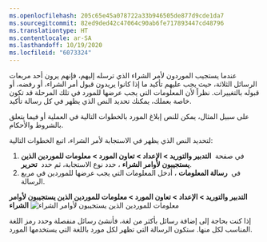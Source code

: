 ```yaml
---
ms.openlocfilehash: 205c65e45a078722a33b946505de877d9cde1da7
ms.sourcegitcommit: 82ed9ded42c47064c90ab6fe717893447cd48796
ms.translationtype: HT
ms.contentlocale: ar-SA
ms.lasthandoff: 10/19/2020
ms.locfileid: "6073324"
---
```

عندما يستجيب الموردون لأمر الشراء الذي ترسله إليهم، فإنهم يرون أحد مربعات الرسائل الثلاثة، حيث يجب عليهم تأكيد ما إذا كانوا يريدون قبول أمر الشراء، أو رفضه، أو قبوله بالتغييرات. نظراً لأن المعلومات التي يجب عرضها للمورد في تلك المرحلة قد تكون خاصة بعملك، يمكنك تحديد النص الذي يظهر في كل رسالة تأكيد.

على سبيل المثال، يمكن للنص إبلاغ المورد بالخطوات التالية في العملية أو فيما يتعلق بالشروط والأحكام.

لتحديد النص الذي يظهر في الاستجابة لأمر الشراء، اتبع الخطوات التالية:

1.  في صفحة  **التدبير والتوريد > الإعداد > تعاون المورد > معلومات للموردين الذين يستجيبون لأوامر الشراء** ، حدد نوع الاستجابة، ثم حدد  **تحرير**.
2.  في  **رسالة المعلومات** ، أدخل المعلومات التي يجب عرضها للموردين في مربع الرسالة.

**التدبير والتوريد > الإعداد > تعاون المورد > معلومات للموردين الذين يستجيبون لأوامر الشراء**
![معلومات للموردين الذين يستجيبون لأوامر الشراء](../media/information-for-vendors-responding-to-pos.png)



إذا كنت بحاجة إلى إضافة رسائل بأكثر من لغة، فأنشئ رسائل منفصلة وحدد رمز اللغة المناسب لكل منها. ستكون الرسالة التي تظهر لكل مورد باللغة التي يستخدمها المورد.
